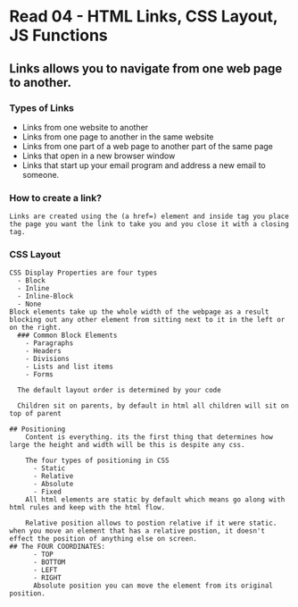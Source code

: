 # Read 04 - HTML Links, CSS Layout, JS Functions

## Links allows you to navigate from one web page to another.

### Types of Links
  - Links from one website to another
  - Links from one page to another in the same website
  - Links from one part of a web page to another part of the same page
  - Links that open in a new browser window
  - Links that start up your email program and address a new email to someone.

### How to create a link?
    Links are created using the (a href=) element and inside tag you place the page you want the link to take you and you close it with a closing tag.

### CSS Layout
    CSS Display Properties are four types
      - Block 
      - Inline
      - Inline-Block
      - None
    Block elements take up the whole width of the webpage as a result blocking out any other element from sitting next to it in the left or on the right.
      ### Common Block Elements
        - Paragraphs
        - Headers
        - Divisions
        - Lists and list items
        - Forms
      
      The default layout order is determined by your code

      Children sit on parents, by default in html all children will sit on top of parent
    
    ## Positioning 
        Content is everything. its the first thing that determines how large the height and width will be this is despite any css.

        The four types of positioning in CSS
          - Static
          - Relative
          - Absolute
          - Fixed
        All html elements are static by default which means go along with html rules and keep with the html flow.

        Relative position allows to postion relative if it were static. when you move an element that has a relative postion, it doesn't effect the position of anything else on screen.
    ## The FOUR COORDINATES:
          - TOP 
          - BOTTOM
          - LEFT
          - RIGHT
          Absolute position you can move the element from its original position.





